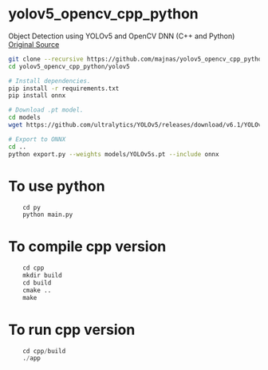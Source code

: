
# yolov5_opencv_cpp_python
Object Detection using YOLOv5 and OpenCV DNN (C++ and Python)
[Original Source](https://learnopencv.com/object-detection-using-yolov5-and-opencv-dnn-in-c-and-python/)


```bash
git clone --recursive https://github.com/majnas/yolov5_opencv_cpp_python.git
cd yolov5_opencv_cpp_python/yolov5

# Install dependencies.
pip install -r requirements.txt
pip install onnx

# Download .pt model.
cd models
wget https://github.com/ultralytics/YOLOv5/releases/download/v6.1/YOLOv5s.pt

# Export to ONNX
cd ..
python export.py --weights models/YOLOv5s.pt --include onnx
```


# To use python
```python
    cd py
    python main.py
```


# To compile cpp version
```python
    cd cpp
    mkdir build
    cd build
    cmake ..
    make     
```

# To run cpp version
```python    
    cd cpp/build
    ./app
```
